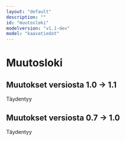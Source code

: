 ```yaml
---
layout: "default"
description: ""
id: "muutosloki"
modelversion: "v1.1-dev"
model: "kaavatiedot"
---
```

# Muutosloki

## Muutokset versiosta 1.0 -> 1.1
Täydentyy

## Muutokset versiosta 0.7 -> 1.0
Täydentyy

